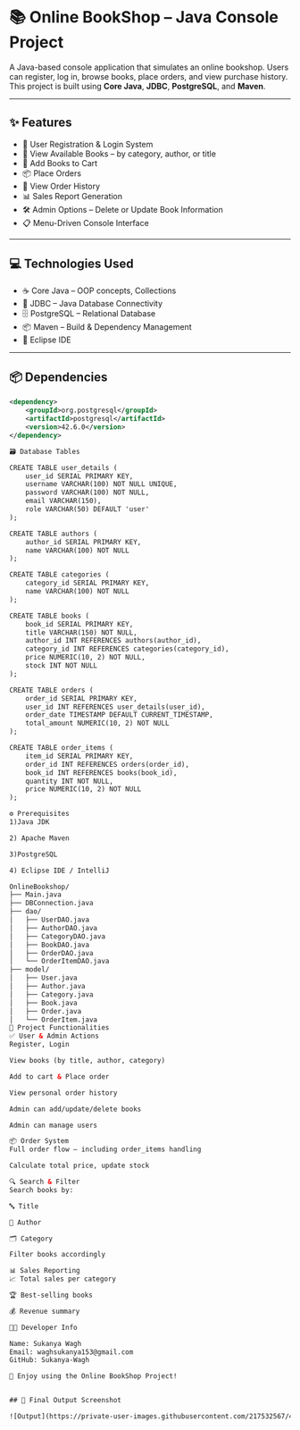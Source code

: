 # 📚 Online BookShop – Java Console Project

A Java-based console application that simulates an online bookshop. Users can register, log in, browse books, place orders, and view purchase history. This project is built using **Core Java**, **JDBC**, **PostgreSQL**, and **Maven**.

---

## ✨ Features

- 🧾 User Registration & Login System 
- 📖 View Available Books – by category, author, or title  
- 🛒 Add Books to Cart  
- 📦 Place Orders  
- 📜 View Order History  
- 📊 Sales Report Generation  
- 🛠️ Admin Options – Delete or Update Book Information  
- 📋 Menu-Driven Console Interface  

---

## 💻 Technologies Used

- ☕ Core Java – OOP concepts, Collections  
- 🔌 JDBC – Java Database Connectivity  
- 🗄️ PostgreSQL – Relational Database  
- 📦 Maven – Build & Dependency Management  
- 🧠 Eclipse IDE  

---

## 📦 Dependencies

```xml
<dependency>
    <groupId>org.postgresql</groupId>
    <artifactId>postgresql</artifactId>
    <version>42.6.0</version>
</dependency>

🗃️ Database Tables

CREATE TABLE user_details (
    user_id SERIAL PRIMARY KEY,
    username VARCHAR(100) NOT NULL UNIQUE,
    password VARCHAR(100) NOT NULL,
    email VARCHAR(150),
    role VARCHAR(50) DEFAULT 'user'
);

CREATE TABLE authors (
    author_id SERIAL PRIMARY KEY,
    name VARCHAR(100) NOT NULL
);

CREATE TABLE categories (
    category_id SERIAL PRIMARY KEY,
    name VARCHAR(100) NOT NULL
);

CREATE TABLE books (
    book_id SERIAL PRIMARY KEY,
    title VARCHAR(150) NOT NULL,
    author_id INT REFERENCES authors(author_id),
    category_id INT REFERENCES categories(category_id),
    price NUMERIC(10, 2) NOT NULL,
    stock INT NOT NULL
);

CREATE TABLE orders (
    order_id SERIAL PRIMARY KEY,
    user_id INT REFERENCES user_details(user_id),
    order_date TIMESTAMP DEFAULT CURRENT_TIMESTAMP,
    total_amount NUMERIC(10, 2) NOT NULL
);

CREATE TABLE order_items (
    item_id SERIAL PRIMARY KEY,
    order_id INT REFERENCES orders(order_id),
    book_id INT REFERENCES books(book_id),
    quantity INT NOT NULL,
    price NUMERIC(10, 2) NOT NULL
);

⚙️ Prerequisites
1)Java JDK

2) Apache Maven

3)PostgreSQL

4) Eclipse IDE / IntelliJ

OnlineBookshop/
├── Main.java
├── DBConnection.java
├── dao/
│   ├── UserDAO.java
│   ├── AuthorDAO.java
│   ├── CategoryDAO.java
│   ├── BookDAO.java
│   ├── OrderDAO.java
│   └── OrderItemDAO.java
├── model/
│   ├── User.java
│   ├── Author.java
│   ├── Category.java
│   ├── Book.java
│   ├── Order.java
│   └── OrderItem.java
🔧 Project Functionalities
✅ User & Admin Actions
Register, Login

View books (by title, author, category)

Add to cart & Place order

View personal order history

Admin can add/update/delete books

Admin can manage users

📦 Order System
Full order flow – including order_items handling

Calculate total price, update stock

🔍 Search & Filter
Search books by:

🔤 Title

👤 Author

🗂️ Category

Filter books accordingly

📊 Sales Reporting
📈 Total sales per category

🏆 Best-selling books

💰 Revenue summary

👩‍💻 Developer Info

Name: Sukanya Wagh
Email: waghsukanya153@gmail.com
GitHub: Sukanya-Wagh

🚀 Enjoy using the Online BookShop Project!


## 📸 Final Output Screenshot

![Output](https://private-user-images.githubusercontent.com/217532567/464330296-72258ecf-e6ce-4e2d-9926-3175dda3cf6a.png?jwt=eyJhbGciOiJIUzI1NiIsInR5cCI6IkpXVCJ9.eyJpc3MiOiJnaXRodWIuY29tIiwiYXVkIjoicmF3LmdpdGh1YnVzZXJjb250ZW50LmNvbSIsImtleSI6ImtleTUiLCJleHAiOjE3NTIxMTM3NjIsIm5iZiI6MTc1MjExMzQ2MiwicGF0aCI6Ii8yMTc1MzI1NjcvNDY0MzMwMjk2LTcyMjU4ZWNmLWU2Y2UtNGUyZC05OTI2LTMxNzVkZGEzY2Y2YS5wbmc_WC1BbXotQWxnb3JpdGhtPUFXUzQtSE1BQy1TSEEyNTYmWC1BbXotQ3JlZGVudGlhbD1BS0lBVkNPRFlMU0E1M1BRSzRaQSUyRjIwMjUwNzEwJTJGdXMtZWFzdC0xJTJGczMlMkZhd3M0X3JlcXVlc3QmWC1BbXotRGF0ZT0yMDI1MDcxMFQwMjExMDJaJlgtQW16LUV4cGlyZXM9MzAwJlgtQW16LVNpZ25hdHVyZT03Y2FjNTQ4MTA0M2QyNTJmN2U1ODNmZDdmZWUxZTViZGViYTIzNTFlOGI2MDg5ZjRiNWI1NmI3OTRhOGZmYzgwJlgtQW16LVNpZ25lZEhlYWRlcnM9aG9zdCJ9.6A0ffTeMiVgn2PajOFYeYijSiexKAkCEDXRy1bpf-5E)
